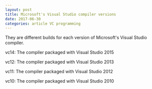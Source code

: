 ```yaml
---
layout: post
title: Microsoft's Visual Studio compiler versions
date: 2017-06-30
categories: article VC programming
---
```

<!--more-->
They are different builds for each version of Microsoft's Visual Studio compiler.

vc14: The compiler packaged with Visual Studio 2015

vc12: The compiler packaged with Visual Studio 2013

vc11: The compiler packaged with Visual Studio 2012

vc10: The compiler packaged with Visual Studio 2010


<script>
  (function(i,s,o,g,r,a,m){i['GoogleAnalyticsObject']=r;i[r]=i[r]||function(){
  (i[r].q=i[r].q||[]).push(arguments)},i[r].l=1*new Date();a=s.createElement(o),
  m=s.getElementsByTagName(o)[0];a.async=1;a.src=g;m.parentNode.insertBefore(a,m)
  })(window,document,'script','https://www.google-analytics.com/analytics.js','ga');

  ga('create', 'UA-85986843-1', 'auto');
  ga('send', 'pageview');

</script>